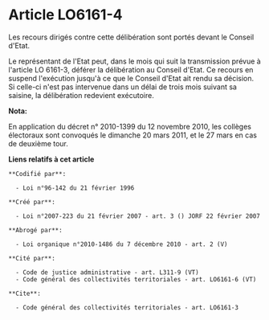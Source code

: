 # Article LO6161-4

Les recours dirigés contre cette délibération sont portés devant le Conseil d'Etat. 

Le représentant de l'Etat peut, dans le mois qui suit la transmission prévue à l'article LO 6161-3, déférer la délibération
au Conseil d'Etat. Ce recours en suspend l'exécution jusqu'à ce que le Conseil d'Etat ait rendu sa décision. Si celle-ci
n'est pas intervenue dans un délai de trois mois suivant sa saisine, la délibération redevient exécutoire.

**Nota:**

En application du décret n° 2010-1399 du 12 novembre 2010, les collèges électoraux sont convoqués le dimanche 20 mars 2011,
et le 27 mars en cas de deuxième tour.

**Liens relatifs à cet article**

	**Codifié par**:

	  - Loi n°96-142 du 21 février 1996

	**Créé par**:

	  - Loi n°2007-223 du 21 février 2007 - art. 3 () JORF 22 février 2007

	**Abrogé par**:

	  - Loi organique n°2010-1486 du 7 décembre 2010 - art. 2 (V)

	**Cité par**:

	  - Code de justice administrative - art. L311-9 (VT)
	  - Code général des collectivités territoriales - art. LO6161-6 (VT)

	**Cite**:

	  - Code général des collectivités territoriales - art. LO6161-3
